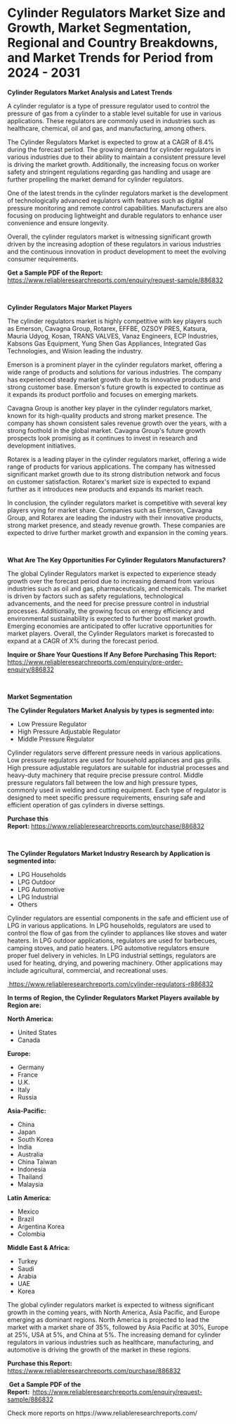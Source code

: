 <p><h1>Cylinder Regulators Market Size and Growth, Market Segmentation, Regional and Country Breakdowns, and Market Trends for Period from 2024 -  2031</h1></p><p><strong>Cylinder Regulators Market Analysis and Latest Trends</strong></p>
<p><p>A cylinder regulator is a type of pressure regulator used to control the pressure of gas from a cylinder to a stable level suitable for use in various applications. These regulators are commonly used in industries such as healthcare, chemical, oil and gas, and manufacturing, among others.</p><p>The Cylinder Regulators Market is expected to grow at a CAGR of 8.4% during the forecast period. The growing demand for cylinder regulators in various industries due to their ability to maintain a consistent pressure level is driving the market growth. Additionally, the increasing focus on worker safety and stringent regulations regarding gas handling and usage are further propelling the market demand for cylinder regulators.</p><p>One of the latest trends in the cylinder regulators market is the development of technologically advanced regulators with features such as digital pressure monitoring and remote control capabilities. Manufacturers are also focusing on producing lightweight and durable regulators to enhance user convenience and ensure longevity.</p><p>Overall, the cylinder regulators market is witnessing significant growth driven by the increasing adoption of these regulators in various industries and the continuous innovation in product development to meet the evolving consumer requirements.</p></p>
<p><strong>Get a Sample PDF of the Report:&nbsp;</strong> <a href="https://www.reliableresearchreports.com/enquiry/request-sample/886832">https://www.reliableresearchreports.com/enquiry/request-sample/886832</a></p>
<p>&nbsp;</p>
<p><strong>Cylinder Regulators Major Market Players</strong></p>
<p><p>The cylinder regulators market is highly competitive with key players such as Emerson, Cavagna Group, Rotarex, EFFBE, OZSOY PRES, Katsura, Mauria Udyog, Kosan, TRANS VALVES, Vanaz Engineers, ECP Industries, Kabsons Gas Equipment, Yung Shen Gas Appliances, Integrated Gas Technologies, and Wision leading the industry.</p><p>Emerson is a prominent player in the cylinder regulators market, offering a wide range of products and solutions for various industries. The company has experienced steady market growth due to its innovative products and strong customer base. Emerson's future growth is expected to continue as it expands its product portfolio and focuses on emerging markets.</p><p>Cavagna Group is another key player in the cylinder regulators market, known for its high-quality products and strong market presence. The company has shown consistent sales revenue growth over the years, with a strong foothold in the global market. Cavagna Group's future growth prospects look promising as it continues to invest in research and development initiatives.</p><p>Rotarex is a leading player in the cylinder regulators market, offering a wide range of products for various applications. The company has witnessed significant market growth due to its strong distribution network and focus on customer satisfaction. Rotarex's market size is expected to expand further as it introduces new products and expands its market reach.</p><p>In conclusion, the cylinder regulators market is competitive with several key players vying for market share. Companies such as Emerson, Cavagna Group, and Rotarex are leading the industry with their innovative products, strong market presence, and steady revenue growth. These companies are expected to drive further market growth and expansion in the coming years.</p></p>
<p>&nbsp;</p>
<p><strong>What Are The Key Opportunities For Cylinder Regulators Manufacturers?</strong></p>
<p><p>The global Cylinder Regulators market is expected to experience steady growth over the forecast period due to increasing demand from various industries such as oil and gas, pharmaceuticals, and chemicals. The market is driven by factors such as safety regulations, technological advancements, and the need for precise pressure control in industrial processes. Additionally, the growing focus on energy efficiency and environmental sustainability is expected to further boost market growth. Emerging economies are anticipated to offer lucrative opportunities for market players. Overall, the Cylinder Regulators market is forecasted to expand at a CAGR of X% during the forecast period.</p></p>
<p><strong>Inquire or Share Your Questions If Any Before Purchasing This Report:</strong> <a href="https://www.reliableresearchreports.com/enquiry/pre-order-enquiry/886832">https://www.reliableresearchreports.com/enquiry/pre-order-enquiry/886832</a></p>
<p>&nbsp;</p>
<p><strong>Market Segmentation</strong></p>
<p><strong>The Cylinder Regulators Market Analysis by types is segmented into:</strong></p>
<p><ul><li>Low Pressure Regulator</li><li>High Pressure Adjustable Regulator</li><li>Middle Pressure Regulator</li></ul></p>
<p><p>Cylinder regulators serve different pressure needs in various applications. Low pressure regulators are used for household appliances and gas grills. High pressure adjustable regulators are suitable for industrial processes and heavy-duty machinery that require precise pressure control. Middle pressure regulators fall between the low and high pressure types, commonly used in welding and cutting equipment. Each type of regulator is designed to meet specific pressure requirements, ensuring safe and efficient operation of gas cylinders in diverse settings.</p></p>
<p><strong>Purchase this Report:&nbsp;</strong><a href="https://www.reliableresearchreports.com/purchase/886832">https://www.reliableresearchreports.com/purchase/886832</a></p>
<p>&nbsp;</p>
<p><strong>The Cylinder Regulators Market Industry Research by Application is segmented into:</strong></p>
<p><ul><li>LPG Households</li><li>LPG Outdoor</li><li>LPG Automotive</li><li>LPG Industrial</li><li>Others</li></ul></p>
<p><p>Cylinder regulators are essential components in the safe and efficient use of LPG in various applications. In LPG households, regulators are used to control the flow of gas from the cylinder to appliances like stoves and water heaters. In LPG outdoor applications, regulators are used for barbecues, camping stoves, and patio heaters. LPG automotive regulators ensure proper fuel delivery in vehicles. In LPG industrial settings, regulators are used for heating, drying, and powering machinery. Other applications may include agricultural, commercial, and recreational uses.</p></p>
<p><a href="https://www.reliableresearchreports.com/cylinder-regulators-r886832">&nbsp;https://www.reliableresearchreports.com/cylinder-regulators-r886832</a></p>
<p><strong>In terms of Region, the Cylinder Regulators Market Players available by Region are:</strong></p>
<p>
    <p> <strong> North America: </strong>
        <ul>
            <li>United States</li>
            <li>Canada</li>
        </ul>
        </p> 
    <p> <strong> Europe: </strong>
        <ul>
            <li>Germany</li>
            <li>France</li>
            <li>U.K.</li>
            <li>Italy</li>
            <li>Russia</li>
        </ul>
        </p> 
    <p> <strong> Asia-Pacific: </strong>
        <ul>
            <li>China</li>
            <li>Japan</li>
            <li>South Korea</li>
            <li>India</li>
            <li>Australia</li>
            <li>China Taiwan</li>
            <li>Indonesia</li>
            <li>Thailand</li>
            <li>Malaysia</li>
        </ul>
        </p> 
    <p> <strong> Latin America: </strong>
        <ul>
            <li>Mexico</li>
            <li>Brazil</li>
            <li>Argentina Korea</li>
            <li>Colombia</li>
        </ul>
        </p> 
    <p> <strong> Middle East & Africa: </strong>
        <ul>
            <li>Turkey</li>
            <li>Saudi</li>
            <li>Arabia</li>
            <li>UAE</li>
            <li>Korea</li>
        </ul>
    </p>
    </p>
<p><p>The global cylinder regulators market is expected to witness significant growth in the coming years, with North America, Asia Pacific, and Europe emerging as dominant regions. North America is projected to lead the market with a market share of 35%, followed by Asia Pacific at 30%, Europe at 25%, USA at 5%, and China at 5%. The increasing demand for cylinder regulators in various industries such as healthcare, manufacturing, and automotive is driving the growth of the market in these regions.</p></p>
<p><strong>Purchase this Report: </strong><a href="https://www.reliableresearchreports.com/purchase/886832">https://www.reliableresearchreports.com/purchase/886832</a></p>
<p>&nbsp;<strong>Get a Sample PDF of the Report:&nbsp;&nbsp;</strong><a href="https://www.reliableresearchreports.com/enquiry/request-sample/886832">https://www.reliableresearchreports.com/enquiry/request-sample/886832</a></p>
<p><strong></strong></p>
<p>Check more reports on https://www.reliableresearchreports.com/</p>